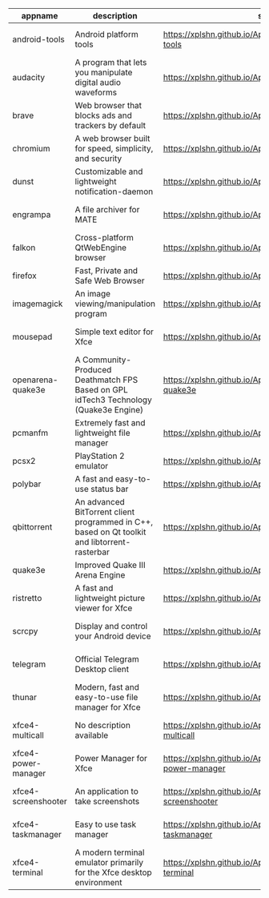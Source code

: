 | appname | description | site | download | version |
| ------- | ----------- | ---- | -------- | ------- |
| android-tools | Android platform tools | https://xplshn.github.io/AppBundleHUB#android-tools | https://github.com/xplshn/AppBundleHUB/releases/download/v98-20250602013044/android-tools-02_06_2025-xplshn.dwfs.AppBundle | v98-20250602013044 |
| audacity | A program that lets you manipulate digital audio waveforms | https://xplshn.github.io/AppBundleHUB#audacity | https://github.com/xplshn/AppBundleHUB/releases/download/v98-20250602013044/audacity-02_06_2025-xplshn.dwfs.AppBundle | v98-20250602013044 |
| brave | Web browser that blocks ads and trackers by default | https://xplshn.github.io/AppBundleHUB#brave | https://github.com/xplshn/AppBundleHUB/releases/download/v98-20250602013044/brave-02_06_2025-xplshn.dwfs.AppBundle | v98-20250602013044 |
| chromium | A web browser built for speed, simplicity, and security | https://xplshn.github.io/AppBundleHUB#chromium | https://github.com/xplshn/AppBundleHUB/releases/download/v98-20250602013044/chromium-02_06_2025-xplshn.dwfs.AppBundle | v98-20250602013044 |
| dunst | Customizable and lightweight notification-daemon | https://xplshn.github.io/AppBundleHUB#dunst | https://github.com/xplshn/AppBundleHUB/releases/download/v98-20250602013044/dunst-02_06_2025-xplshn.dwfs.AppBundle | v98-20250602013044 |
| engrampa | A file archiver for MATE | https://xplshn.github.io/AppBundleHUB#engrampa | https://github.com/xplshn/AppBundleHUB/releases/download/v98-20250602013044/engrampa-02_06_2025-xplshn.dwfs.AppBundle | v98-20250602013044 |
| falkon | Cross-platform QtWebEngine browser | https://xplshn.github.io/AppBundleHUB#falkon | https://github.com/xplshn/AppBundleHUB/releases/download/v98-20250602013044/falkon-02_06_2025-xplshn.dwfs.AppBundle | v98-20250602013044 |
| firefox | Fast, Private and Safe Web Browser | https://xplshn.github.io/AppBundleHUB#firefox | https://github.com/xplshn/AppBundleHUB/releases/download/v98-20250602013044/firefox-02_06_2025-xplshn.dwfs.AppBundle | v98-20250602013044 |
| imagemagick | An image viewing/manipulation program | https://xplshn.github.io/AppBundleHUB#imagemagick | https://github.com/xplshn/AppBundleHUB/releases/download/v98-20250602013044/imageMagick-02_06_2025-xplshn.dwfs.AppBundle | v98-20250602013044 |
| mousepad | Simple text editor for Xfce | https://xplshn.github.io/AppBundleHUB#mousepad | https://github.com/xplshn/AppBundleHUB/releases/download/v98-20250602013044/mousepad-02_06_2025-xplshn.dwfs.AppBundle | v98-20250602013044 |
| openarena-quake3e | A Community-Produced Deathmatch FPS Based on GPL idTech3 Technology (Quake3e Engine) | https://xplshn.github.io/AppBundleHUB#openarena-quake3e | https://github.com/xplshn/AppBundleHUB/releases/download/v98-20250602013044/openarena-quake3e.dwfs.AppBundle | v98-20250602013044 |
| pcmanfm | Extremely fast and lightweight file manager | https://xplshn.github.io/AppBundleHUB#pcmanfm | https://github.com/xplshn/AppBundleHUB/releases/download/v98-20250602013044/pcmanfm-02_06_2025-xplshn.dwfs.AppBundle | v98-20250602013044 |
| pcsx2 | PlayStation 2 emulator | https://xplshn.github.io/AppBundleHUB#pcsx2 | https://github.com/xplshn/AppBundleHUB/releases/download/v98-20250602013044/pcsx2-02_06_2025-xplshn.dwfs.AppBundle | v98-20250602013044 |
| polybar | A fast and easy-to-use status bar | https://xplshn.github.io/AppBundleHUB#polybar | https://github.com/xplshn/AppBundleHUB/releases/download/v98-20250602013044/polybar-02_06_2025-xplshn.dwfs.AppBundle | v98-20250602013044 |
| qbittorrent | An advanced BitTorrent client programmed in C++, based on Qt toolkit and libtorrent-rasterbar | https://xplshn.github.io/AppBundleHUB#qbittorrent | https://github.com/xplshn/AppBundleHUB/releases/download/v98-20250602013044/qbittorrent-02_06_2025-xplshn.dwfs.AppBundle | v98-20250602013044 |
| quake3e | Improved Quake III Arena Engine | https://xplshn.github.io/AppBundleHUB#quake3e | https://github.com/xplshn/AppBundleHUB/releases/download/v98-20250602013044/quake3e.dwfs.AppBundle | v98-20250602013044 |
| ristretto | A fast and lightweight picture viewer for Xfce | https://xplshn.github.io/AppBundleHUB#ristretto | https://github.com/xplshn/AppBundleHUB/releases/download/v98-20250602013044/ristretto-02_06_2025-xplshn.dwfs.AppBundle | v98-20250602013044 |
| scrcpy | Display and control your Android device | https://xplshn.github.io/AppBundleHUB#scrcpy | https://github.com/xplshn/AppBundleHUB/releases/download/v98-20250602013044/scrcpy-02_06_2025-xplshn.AppDir.dwfs.AppBundle | v98-20250602013044 |
| telegram | Official Telegram Desktop client | https://xplshn.github.io/AppBundleHUB#telegram | https://github.com/xplshn/AppBundleHUB/releases/download/v98-20250602013044/telegram-02_06_2025-xplshn.dwfs.AppBundle | v98-20250602013044 |
| thunar | Modern, fast and easy-to-use file manager for Xfce | https://xplshn.github.io/AppBundleHUB#thunar | https://github.com/xplshn/AppBundleHUB/releases/download/v98-20250602013044/thunar-02_06_2025-xplshn.dwfs.AppBundle | v98-20250602013044 |
| xfce4-multicall | No description available | https://xplshn.github.io/AppBundleHUB#xfce4-multicall | https://github.com/xplshn/AppBundleHUB/releases/download/v98-20250602013044/xfce4-multicall-02_06_2025-xplshn.AppDir.dwfs.AppBundle | v98-20250602013044 |
| xfce4-power-manager | Power Manager for Xfce | https://xplshn.github.io/AppBundleHUB#xfce4-power-manager | https://github.com/xplshn/AppBundleHUB/releases/download/v98-20250602013044/xfce4-power-manager-02_06_2025-xplshn.dwfs.AppBundle | v98-20250602013044 |
| xfce4-screenshooter | An application to take screenshots | https://xplshn.github.io/AppBundleHUB#xfce4-screenshooter | https://github.com/xplshn/AppBundleHUB/releases/download/v98-20250602013044/xfce4-screenshooter-02_06_2025-xplshn.dwfs.AppBundle | v98-20250602013044 |
| xfce4-taskmanager | Easy to use task manager | https://xplshn.github.io/AppBundleHUB#xfce4-taskmanager | https://github.com/xplshn/AppBundleHUB/releases/download/v98-20250602013044/xfce4-taskmanager-02_06_2025-xplshn.dwfs.AppBundle | v98-20250602013044 |
| xfce4-terminal | A modern terminal emulator primarily for the Xfce desktop environment | https://xplshn.github.io/AppBundleHUB#xfce4-terminal | https://github.com/xplshn/AppBundleHUB/releases/download/v98-20250602013044/xfce4-terminal-02_06_2025-xplshn.dwfs.AppBundle | v98-20250602013044 |
